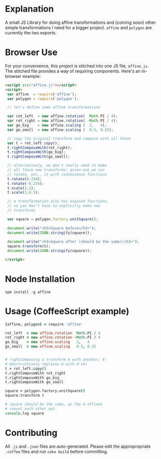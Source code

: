 Explanation
============
A small JS Library for doing affine transformations and (coming soon) other simple transformations
I need for a bigger project. `affine` and `polygon` are currently the two exports.

Browser Use
===========
For your convenience, this project is stitched into one JS file, `affine.js`. The stitched file provides a way of requiring components. Here's an in-browser example:


```html
<script src="affine.js"></script>
<script>
 var affine  = require('affine');
 var polygon = require('polygon');

 // let's define some affine transformations

 var rot_left  = new affine.rotation(  Math.PI / 4);
 var rot_right = new affine.rotation( -Math.PI / 4);
 var go_big    = new affine.scaling (  2,   4);
 var go_small  = new affine.scaling (  0.5, 0.25);

 // copy the original transform and compose with all these 
 var t = rot_left.copy();
 t.rightComposeWith(rot_right);
 t.rightComposeWith(go_big);
 t.rightComposeWith(go_small);

 // alternatively, we don't really need to make
 // all these new transforms; given one we can 
 // rotate, etc., it with convenience functions
 t.rotate(0.234);
 t.rotate(-0.234);
 t.scale(1,2);
 t.scale(1,0.5);

 // a transformation also has exposed functions,
 // so you don't have to explicitly make new
 // transforms 

 var square = polygon.factory.unitSquare();
 
 document.write("<h3>Square before</h3>");
 document.write(JSON.stringify(square));
 
 document.write("<h3>Square after (should be the same)</h3>");
 square.transform(t);
 document.write(JSON.stringify(square)); 

</script>
```

Node Installation
=================
```
npm install -g affine
```

Usage (CoffeeScript example)
============================
```coffeescript
{affine, polygon} = require 'affine'

rot_left  = new affine.rotation  Math.PI / 4
rot_right = new affine.rotation -Math.PI / 4
go_big    = new affine.scaling   2,   4
go_small  = new affine.scaling   0.5, 0.25


# rightComposing a transform A with another, A'
# desctructively replaces A with A'(A)
t = rot_left.copy()
t.rightComposeWith rot_right
t.rightComposeWith go_big
t.rightComposeWith go_small

square = polygon.factory.unitSquare()
square.transform t

# square should be the same, as the 4 affines 
# cancel each other out.
console.log square
```


Contributing
============
All `.js` and `.json` files are auto-generated. Please edit the appropropriate `.coffee` files and run `cake build` before committing.
